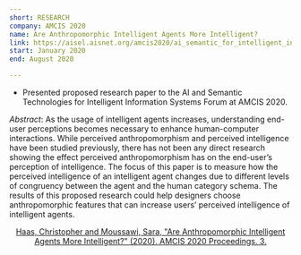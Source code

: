 ```yaml
---
short: RESEARCH
company: AMCIS 2020
name: Are Anthropomorphic Intelligent Agents More Intelligent?
link: https://aisel.aisnet.org/amcis2020/ai_semantic_for_intelligent_info_systems/ai_semantic_for_intelligent_info_systems/3/
start: January 2020
end: August 2020

---
```


- Presented proposed research paper to the AI and Semantic Technologies for Intelligent Information Systems Forum at AMCIS 2020.


*Abstract*: As the usage of intelligent agents increases, understanding end-user perceptions becomes necessary to enhance human-computer interactions. While perceived anthropomorphism and perceived intelligence have been studied previously, there has not been any direct research showing the effect perceived anthropomorphism has on the end-user’s perception of intelligence. The focus of this paper is to measure how the perceived intelligence of an intelligent agent changes due to different levels of congruency between the agent and the human category schema. The results of this proposed research could help designers choose anthropomorphic features that can increase users’ perceived intelligence of intelligent agents.


<center>
<a href="https://aisel.aisnet.org/amcis2020/ai_semantic_for_intelligent_info_systems/ai_semantic_for_intelligent_info_systems/3/" target="_blank" class="text-center">Haas, Christopher and Moussawi, Sara, "Are Anthropomorphic Intelligent Agents More Intelligent?" (2020). AMCIS 2020 Proceedings. 3.</a>
</center>
